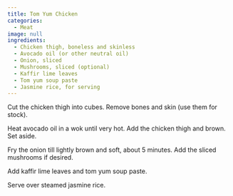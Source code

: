 ```yaml
---
title: Tom Yum Chicken
categories:
  - Meat
image: null
ingredients:
  - Chicken thigh, boneless and skinless
  - Avocado oil (or other neutral oil)
  - Onion, sliced
  - Mushrooms, sliced (optional)
  - Kaffir lime leaves
  - Tom yum soup paste
  - Jasmine rice, for serving
---
```


Cut the chicken thigh into cubes. Remove bones and skin (use them for stock).

Heat avocado oil in a wok until very hot. Add the chicken thigh and brown. Set aside.

Fry the onion till lightly brown and soft, about 5 minutes. Add the sliced mushrooms if desired.

Add kaffir lime leaves and tom yum soup paste.

Serve over steamed jasmine rice.